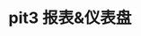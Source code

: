 <!--
 * @Description: 
 * @Author: RXC 廖云江
 * @Date: 2019-08-19 14:25:58
 * @LastEditors: RXC 廖云江
 * @LastEditTime: 2019-08-22 14:49:48
 -->
# pit3 报表&仪表盘